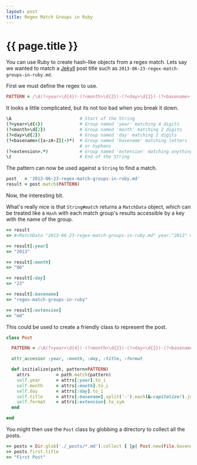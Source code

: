 ```yaml
---
layout: post
title: Regex Match Groups in Ruby
---
```


# {{ page.title }}

You can use Ruby to create hash-like objects from a regex match. Lets say we
wanted to match a [Jekyll](http://jekyllrb.com) post title such as
`2013-06-23-regex-match-groups-in-ruby.md`.

First we must define the regex to use.

```ruby
PATTERN = /\A(?<year>\d{4})-(?<month>\d{2})-(?<day>\d{2})-(?<basename>([a-zA-Z]|-)*).(?<extension>.*)\z/
```

It looks a little complicated, but its not too bad when you break it down.

```ruby
\A                          # Start of the String
(?<year>\d{4})              # Group named 'year' matching 4 digits
(?<month>\d{2})             # Group named 'month' matching 2 digits
(?<day>\d{2})               # Group named 'day' matching 2 digits
(?<basename>([a-zA-Z]|-)*)  # Group named 'basename' matching letters
                            # or hyphens
(?<extension>.*)            # Group named 'extension' matching anything
\z                          # End of the String
```

The pattern can now be used against a `String` to find a match.

```ruby
post   = '2013-06-23-regex-match-groups-in-ruby.md'
result = post.match(PATTERN)
```

Now, the interesting bit.

What's really nice is that `String#match` returns a `MatchData` object, which
can be treated like a `Hash` with each match group's results accessible by a key
with the name of the group.

```ruby
>> result
=> #<MatchData "2013-06-23-regex-match-groups-in-ruby.md" year:"2013" month:"06" day:"23" basename:"regex-match-groups-in-ruby" extension:"md">

>> result[:year]
=> "2013"

>> result[:month]
=> "06"

>> result[:day]
=> "23"

>> result[:basename]
=> "regex-match-groups-in-ruby"

>> result[:extension]
=> "md"
```

This could be used to create a friendly class to represent the post.

```ruby
class Post

  PATTERN = /\A(?<year>\d{4})-(?<month>\d{2})-(?<day>\d{2})-(?<basename>([a-zA-Z]|-)*).(?<extension>.*)\z/

  attr_accessor :year, :month, :day, :title, :format

  def initialize(path, pattern=PATTERN)
    attrs          = path.match(pattern)
    self.year      = attrs[:year].to_i
    self.month     = attrs[:month].to_i
    self.day       = attrs[:day].to_i
    self.title     = attrs[:basename].split('-').each(&:capitalize!).join(' ')
    self.format    = attrs[:extension].to_sym
  end

end
```

You might then use the `Post` class by globbing a directory to collect all the
posts.

```ruby
>> posts = Dir.glob('./_posts/*.md').collect { |p| Post.new(File.basename(p)) }
>> posts.first.title
=> "First Post"
```
